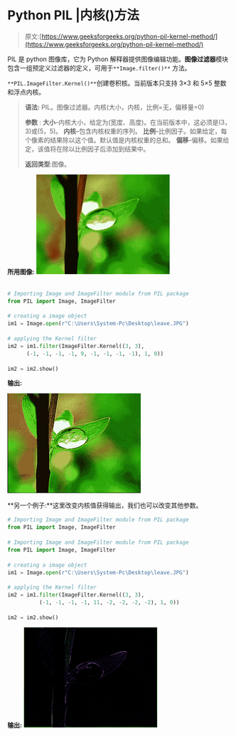 # Python PIL |内核()方法

> 原文:[https://www.geeksforgeeks.org/python-pil-kernel-method/](https://www.geeksforgeeks.org/python-pil-kernel-method/)

PIL 是 python 图像库，它为 Python 解释器提供图像编辑功能。**图像过滤器**模块包含一组预定义过滤器的定义，可用于`**Image.filter()**` 方法。

`**PIL.ImageFilter.Kernel()**`创建卷积核。当前版本只支持 3×3 和 5×5 整数和浮点内核。

> **语法:** PIL。图像过滤器。内核(大小，内核，比例=无，偏移量=0)
> 
> **参数** :
> **大小**–内核大小，给定为(宽度、高度)。在当前版本中，这必须是(3，3)或(5，5)。
> **内核**–包含内核权重的序列。
> **比例**–比例因子。如果给定，每个像素的结果除以这个值。默认值是内核权重的总和。
> **偏移**–偏移。如果给定，该值将在除以比例因子后添加到结果中。
> 
> **返回类型**:图像。

**所用图像:**
![](img/1a478b4cf3a65761fbec0fa76e1dc2e7.png)

```py

# Importing Image and ImageFilter module from PIL package 
from PIL import Image, ImageFilter 

# creating a image object 
im1 = Image.open(r"C:\Users\System-Pc\Desktop\leave.JPG") 

# applying the Kernel filter
im2 = im1.filter(ImageFilter.Kernel((3, 3),
      (-1, -1, -1, -1, 9, -1, -1, -1, -1), 1, 0))

im2 = im2.show()                 
```

**输出:**

![](img/d23400715a063eac0bccbc008e2f9c68.png)

**另一个例子:**这里改变内核值获得输出，我们也可以改变其他参数。

```py
# Importing Image and ImageFilter module from PIL package 
from PIL import Image, ImageFilter 

# Importing Image and ImageFilter module from PIL package 
from PIL import Image, ImageFilter 

# creating a image object 
im1 = Image.open(r"C:\Users\System-Pc\Desktop\leave.JPG") 

# applying the Kernel filter
im2 = im1.filter(ImageFilter.Kernel((3, 3),
          (-1, -1, -1, -1, 11, -2, -2, -2, -2), 1, 0))

im2 = im2.show()                 
```

**输出:**
![](img/76222f99cc24b99263b9692dcebaae36.png)